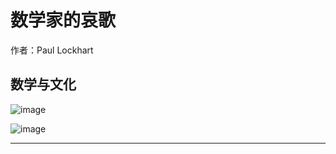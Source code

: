 # 数学家的哀歌

作者：Paul Lockhart

## 数学与文化

![image](./01-triangle-box.png)

![image](./02-chopped-triangle.png)

***